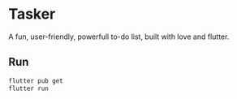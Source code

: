# Tasker


A fun, user-friendly, powerfull to-do list, built with love and flutter.

## Run
```bash
flutter pub get
flutter run
```

